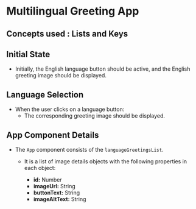 # Multilingual Greeting App
## Concepts used : Lists and Keys

## Initial State

- Initially, the English language button should be active, and the English greeting image should be displayed.

## Language Selection

- When the user clicks on a language button:
  - The corresponding greeting image should be displayed.

## App Component Details

- The `App` component consists of the `languageGreetingsList`.
  - It is a list of image details objects with the following properties in each object:

    - **id:** Number
    - **imageUrl:** String
    - **buttonText:** String
    - **imageAltText:** String
